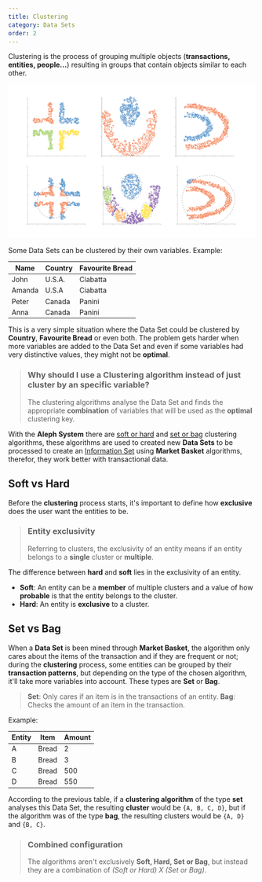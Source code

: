 ```yaml
---
title: Clustering
category: Data Sets
order: 2
---
```

Clustering is the process of grouping multiple objects (**transactions, entities, people...**) resulting in groups that contain objects similar to each other.

![](images/clustering.png)

Some Data Sets can be clustered by their own variables. Example:

| Name | Country | Favourite Bread |
| ---- | ------- | --------------- |
| John | U.S.A. | Ciabatta |
| Amanda | U.S.A | Ciabatta |
| Peter | Canada | Panini |
| Anna | Canada | Panini |

This is a very simple situation where the Data Set could be clustered by **Country**, **Favourite Bread** or even both. The problem gets harder when more variables are added to the Data Set and even if some variables had very distinctive values, they might not be **optimal**.

<blockquote>
  <h3>Why should I use a Clustering algorithm instead of just cluster by an specific variable?</h3>
  <p>The clustering algorithms analyse the Data Set and finds the appropriate <strong>combination</strong> of variables that will be used as the <strong>optimal</strong> clustering key.</p>
</blockquote>

With the **Aleph System** there are [soft or hard](#soft-vs-hard) and [set or bag](#set-vs-bag) clustering algorithms, these algorithms are used to created new **Data Sets** to be processed to create an [Information Set](/information-set/what-is-an-information-set) using **Market Basket** algorithms, therefor, they work better with transactional data.

## Soft vs Hard

Before the **clustering** process starts, it's important to define how **exclusive** does the user want the entities to be. 

<blockquote>
  <h3>Entity exclusivity</h3>
  <p>Referring to clusters, the exclusivity of an entity means if an entity belongs to a <strong>single</strong> cluster or <strong>multiple</strong>.</p>
</blockquote>

The difference between **hard** and **soft** lies in the exclusivity of an entity.

* **Soft**: An entity can be a **member** of multiple clusters and a value of how **probable** is that the entity belongs to the cluster.
* **Hard**: An entity is **exclusive** to a cluster.

## Set vs Bag
  
When a **Data Set** is been mined through **Market Basket**, the algorithm only cares about the items of the transaction and if they are frequent or not; during the **clustering** process, some entities can be grouped by their **transaction patterns**, but depending on the type of the chosen algorithm, it'll take more variables into account. These types are **Set** or **Bag**.
> **Set**: Only cares if an item is in the transactions of an entity.
> **Bag**: Checks the amount of an item in the transaction.

Example:

| Entity | Item | Amount |
| ------ | ---- | ------ |
| A | Bread | 2 |
| B | Bread | 3 |
| C | Bread | 500 |
| D | Bread | 550 |

According to the previous table, if a **clustering algorithm** of the type **set** analyses this Data Set, the resulting **cluster** would be `{A, B, C, D}`, but if the algorithm was of the type **bag**, the resulting clusters would be `{A, D}` and `{B, C}`.

<blockquote>
  <h3>Combined configuration</h3>
  <p>The algorithms aren't exclusively <strong>Soft, Hard, Set or Bag</strong>, but instead they are a combination of <i>(Soft or Hard) X (Set or Bag)</i>.
  </p>
</blockquote>